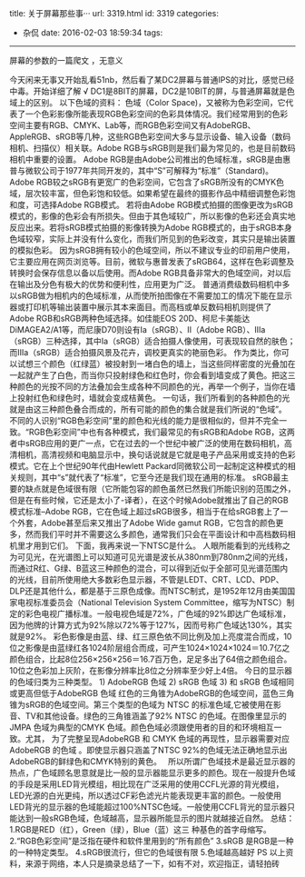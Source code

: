 title: 关于屏幕那些事···
url: 3319.html
id: 3319
categories:
  - 杂侃
date: 2016-02-03 18:59:34
tags:
---
屏幕的参数的一篇爬文 ，无意义
<!--more-->

今天闲来无事又开始乱看51nb，然后看了某DC2屏幕与普通IPS的对比，感觉已经中毒。开始详细了解 √ DC1是8BIT的屏幕，DC2是10BIT的屏，与普通屏幕就是色域上的区别。 以下色域的资料： 色域（Color Space)，又被称为色彩空间，它代表了一个色彩影像所能表现RGB色彩空间的色彩具体情况。我们经常用到的色彩空间主要有RGB、CMYK、Lab等，而RGB色彩空间又有AdobeRGB、AppleRGB、sRGB等几种，这些RGB色彩空间大多与显示设备、输入设备（数码相机、扫描仪）相关联。Adobe RGB与sRGB则是我们最为常见的，也是目前数码相机中重要的设置。 Adobe RGB是由Adobe公司推出的色域标准，sRGB是由惠普与微软公司于1977年共同开发的，其中“S”可解释为“标准”（Standard)。Adobe RGB较之sRGB有更宽广的色彩空间，它包含了sRGB所没有的CMYK色域，层次较丰富，但色彩饱和较低。如果希望在最终的摄影作品中精细调整色彩饱和度，可选择Adobe RGB模式。 若将由Adobe RGB模式拍摄的图像更改为sRGB模式的，影像的色彩会有所损失。但由于其色域较广，所以影像的色彩还会真实地反应出来。若将sRGB模式拍摄的影像转换为Adobe RGB模式的，由于sRGB本身色域较窄，实际上并没有什么变化，而我们所见到的色彩改变，其实只是输出装置的模拟色彩。 因为sRGB拥有较小的色域空间，所以不建议专业的印前用户使用，它主要应用在网页浏览等。目前，微软与惠普发表了sRGB64，这样在色彩调整及转换时会保存信息以备以后使用。而Adobe RGB具备非常大的色域空间，对以后在输出及分色有极大的优势和便利性，应用更为广泛。 普通消费级数码相机中多以sRGB做为相机内的色域标准，从而使所拍图像在不需要加工的情况下能在显示器或打印机等输出装置中展示其本来面目。而高档或单反数码相机则提供了Adobe RGB和sRGB两种色域选择。如佳能EOS 20D、柯尼卡美能达DiMAGEA2/A1等，而尼康D70则设有Ia（sRGB）、II（Adobe RGB）、IIIa（sRGB）三种选择，其中Ia（sRGB）适合拍摄人像使用，可表现较自然的肤色；而IIIa（sRGB）适合拍摄风景及花卉，调校更真实的艳丽色彩。 作为类比，你可以试想三个颜色（红绿蓝）被投射到一堵白色的墙上，当这些同样密度的光叠加在一起就产生了白色，而当你只投射绿色和红色时，你会看到墙变成了黄色。把这三种颜色的光按不同的方法叠加会生成各种不同颜色的光，再举一个例子，当你在墙上投射红色和绿色时，墙就会变成桔黄色。 一句话，我们所看到的各种颜色的光就是由这三种颜色叠合而成的，所有可能的颜色的集合就是我们所说的“色域”。 不同的人识别“RGB色彩空间”里的颜色和光线的能力是很相似的，但并不完全一致。“RGB色彩空间”中也有各种模式，我们最常见的有sRGB和Adobe RGB，这两者中sRGB应用的更广一点，它在过去的一个世纪中被广泛的使用在数码相机，高清相机，高清视频和电脑显示中，换句话说就是它就是电子产品采用或支持的色彩模式。它在上个世纪90年代由Hewlett Packard同微软公司一起制定这种模式的相关规则，其中“s”就代表了“标准”，它至今还是我们现在通用的标准。 sRGB最主要的缺点就是色域很有限（它所能包容的颜色虽然已然我们所能识别的范围之外，但是在有些时候，它还是太小了-译者），在这个时候Adobe就推出了自己的RGB模式标准–Adobe RGB，它在色域上超过sRGB很多，相当于在给sRGB套上了一个外套，Adobe甚至后来又推出了Adobe Wide gamut RGB，它包含的颜色更多，然而我们平时并不需要这么多颜色，通常我们只会在平面设计和中高档数码相机里才用到它们。 下面，我再来说一下NTSC是什么。 人眼所能看到的光线称之为可见光，在光谱图上可以知道可见光谱是波长从380nm到780nm之间的光线，而通过R红、G绿、B蓝这三种颜色的混合，可以得到近似于全部可见光谱范围内的光线，目前所使用绝大多数彩色显示器，不管是LEDT、CRT、LCD、PDP、DLP还是其他什么，都是基于三原色成像。而NTSC制式，是1952年12月由美国国家电视标准委员会（National Television System Committee，缩写为NTSC）制定的彩色电视广播标准。一般电视色域是72%，广色域的92%即达广色域标准，因为他牌的计算方式为92%除以72%等于127%，因而号称广色域达130%，其实就是92%。 彩色影像是由蓝、绿、红三原色依不同比例及加上亮度混合而成，10位之影像是由蓝绿红各1024阶层组合而成，可产生1024×1024×1024＝10.7亿之颜色组合，比起8位256×256×256＝16.7百万色，足足多出了64倍之颜色组合。10位之色彩加上灰阶，在影像分辨率比8位之分辨率至少好上4倍。 今日的显示器的色域归类为三种类型。 1) AdobeRGB 色域 2) sRGB 色域 3) 和 sRGB 色域相同或更高但低于AdobeRGB 色域 红色的三角锥为AdobeRGB的色域空间，蓝色三角锥为sRGB的色域空间。第三个类型的色域为 NTSC 的标准色域,它被使用在影音、TV和其他设备。绿色的三角锥涵盖了92% NTSC 的色域。在图像里显示的 JMPA 色域为典型的CMYK 色域。颜色色域必须跟使用者的目的和环境相互一致。尤其， 为了完整呈现AdobeRGB 和 CMYK 色域的再现性，显示器需要对应 AdobeRGB 的色域 。即使显示器只涵盖了NTSC 92%的色域无法正确地显示出AdobeRGB的鲜绿色和CMYK特别的黄色。   所以所谓广色域技术是最近显示器的热点，广色域顾名思意就是比一般的显示器能显示更多的颜色。现在一般提升色域的手段是采用LED背光模组，相比现在广泛采用的使用CCFL光源的背光模组，LED光源的白光更纯，所以透过CF彩色滤光片能表现更丰富的颜色。一般使用LED背光的显示器的色域能超过100%NTSC色域。一般使用CCFL背光的显示器只能达到一般sRGB色域，色域越高，显示器所能显示的图片就越接近自然。 总结： 1.RGB是RED（红），Green（绿），Blue（蓝）这三 种基色的首字母缩写。 2.“RGB色彩空间”是泛指在硬件和软件里用到的“所有颜色” 3.sRGB 是RGB是一种的一种特定类型。 4.sRGB很流行，但它的色域很有限 5.色域越高越好 PS 以上资料，来源于网络，本人只是摘录总结了一下，如有不对，欢迎指正，请轻拍砖